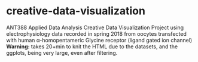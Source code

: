 # creative-data-visualization
ANT388 Applied Data Analysis Creative Data Visualization Project using electrophysiology data recorded in spring 2018 from oocytes transfected with human α-homopentameric Glycine receptor (ligand gated ion channel)\
**Warning:** takes 20+min to knit the HTML due to the datasets, and the ggplots, being very large, even after filtering. 
